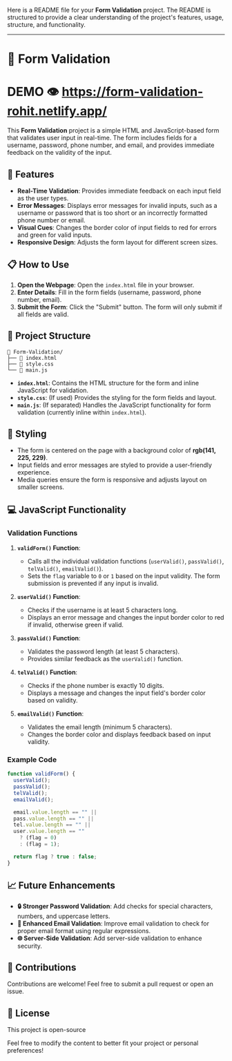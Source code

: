 Here is a README file for your **Form Validation** project. The README is structured to provide a clear understanding of the project's features, usage, structure, and functionality.

---

# 📝 Form Validation
# DEMO 👁️ https://form-validation-rohit.netlify.app/

This **Form Validation** project is a simple HTML and JavaScript-based form that validates user input in real-time. The form includes fields for a username, password, phone number, and email, and provides immediate feedback on the validity of the input.

## 🌟 Features

- **Real-Time Validation**: Provides immediate feedback on each input field as the user types.
- **Error Messages**: Displays error messages for invalid inputs, such as a username or password that is too short or an incorrectly formatted phone number or email.
- **Visual Cues**: Changes the border color of input fields to red for errors and green for valid inputs.
- **Responsive Design**: Adjusts the form layout for different screen sizes.

## 📋 How to Use

1. **Open the Webpage**: Open the `index.html` file in your browser.
2. **Enter Details**: Fill in the form fields (username, password, phone number, email).
3. **Submit the Form**: Click the "Submit" button. The form will only submit if all fields are valid.

## 📂 Project Structure

```
📁 Form-Validation/
├── 📄 index.html
├── 📄 style.css
└── 📄 main.js
```

- **`index.html`**: Contains the HTML structure for the form and inline JavaScript for validation.
- **`style.css`**: (If used) Provides the styling for the form fields and layout.
- **`main.js`**: (If separated) Handles the JavaScript functionality for form validation (currently inline within `index.html`).

## 🎨 Styling

- The form is centered on the page with a background color of **rgb(141, 225, 229)**.
- Input fields and error messages are styled to provide a user-friendly experience.
- Media queries ensure the form is responsive and adjusts layout on smaller screens.

## 💻 JavaScript Functionality

### Validation Functions

1. **`validForm()` Function**:
   - Calls all the individual validation functions (`userValid()`, `passValid()`, `telValid()`, `emailValid()`).
   - Sets the `flag` variable to `0` or `1` based on the input validity. The form submission is prevented if any input is invalid.

2. **`userValid()` Function**:
   - Checks if the username is at least 5 characters long.
   - Displays an error message and changes the input border color to red if invalid, otherwise green if valid.

3. **`passValid()` Function**:
   - Validates the password length (at least 5 characters).
   - Provides similar feedback as the `userValid()` function.

4. **`telValid()` Function**:
   - Checks if the phone number is exactly 10 digits.
   - Displays a message and changes the input field's border color based on validity.

5. **`emailValid()` Function**:
   - Validates the email length (minimum 5 characters).
   - Changes the border color and displays feedback based on input validity.

### Example Code

```javascript
function validForm() {
  userValid();
  passValid();
  telValid();
  emailValid();

  email.value.length == "" ||
  pass.value.length == "" ||
  tel.value.length == "" ||
  user.value.length == ""
    ? (flag = 0)
    : (flag = 1);

  return flag ? true : false;
}
```

## 📈 Future Enhancements

- **🔒 Stronger Password Validation**: Add checks for special characters, numbers, and uppercase letters.
- **📧 Enhanced Email Validation**: Improve email validation to check for proper email format using regular expressions.
- **🌐 Server-Side Validation**: Add server-side validation to enhance security.

## 🎉 Contributions

Contributions are welcome! Feel free to submit a pull request or open an issue.

## 📝 License

This project is open-source 

Feel free to modify the content to better fit your project or personal preferences!

